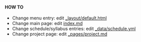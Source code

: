 #### HOW TO
* Change menu entry: edit [_layout/default.html](_layout/default.html)
* Change main page: edit [index.md](index.md)
* Change schedule/syllabus entries: edit [_data/schedule.yml](_data/schedule.yml)
* Change project page: edit [_pages/project.md](_pages/project.md)
